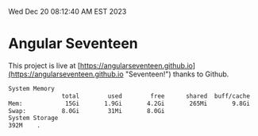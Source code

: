 Wed Dec 20 08:12:40 AM EST 2023

# Angular Seventeen


This project is live at [https://angularseventeen.github.io](https://angularseventeen.github.io "Seventeen!") thanks to Github.

```bash
System Memory
               total        used        free      shared  buff/cache   available
Mem:            15Gi       1.9Gi       4.2Gi       265Mi       9.8Gi        13Gi
Swap:          8.0Gi        31Mi       8.0Gi
System Storage
392M	.
```
